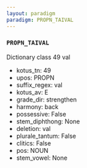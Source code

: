 ```yaml
---
layout: paradigm
paradigm: PROPN_TAIVAL
---
```

### ` PROPN_TAIVAL `

Dictionary class 49 val
* kotus_tn: 49
* upos: PROPN
* suffix_regex: val
* kotus_av: E
* grade_dir: strengthen
* harmony: back
* possessive: False
* stem_diphthong: None
* deletion: val
* plurale_tantum: False
* clitics: False
* pos: NOUN
* stem_vowel: None
